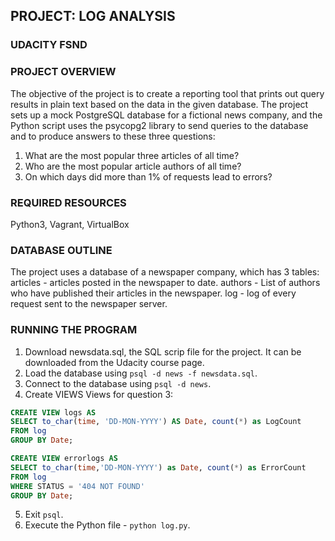 ## PROJECT: LOG ANALYSIS

### UDACITY FSND

### PROJECT OVERVIEW
The objective of the project is to create a reporting tool that prints out query results in plain text based on the data in the given database.
The project sets up a mock PostgreSQL database for a fictional news company, and the Python script uses the psycopg2 library to send queries to the database and to produce answers to these three questions:

1. What are the most popular three articles of all time?
2. Who are the most popular article authors of all time?
3. On which days did more than 1% of requests lead to errors?

### REQUIRED RESOURCES
  Python3, Vagrant, VirtualBox

### DATABASE OUTLINE
  The project uses a database of a newspaper company, which has 3 tables:
  articles - articles posted in the newspaper to date.
  authors - List of authors who have published their articles in the newspaper.
  log - log of every request sent to the newspaper server.

### RUNNING THE PROGRAM
  1. Download newsdata.sql, the SQL scrip file for the project. It can be downloaded from the Udacity course page.
  2. Load the database using `psql -d news -f newsdata.sql`.
  3. Connect to the database using `psql -d news`.
  4. Create VIEWS
  Views for question 3:
  ```sql
  CREATE VIEW logs AS
  SELECT to_char(time, 'DD-MON-YYYY') AS Date, count(*) as LogCount
  FROM log
  GROUP BY Date;
  ```
  ```sql
  CREATE VIEW errorlogs AS
  SELECT to_char(time,'DD-MON-YYYY') as Date, count(*) as ErrorCount
  FROM log
  WHERE STATUS = '404 NOT FOUND'
  GROUP BY Date;
  ```
  5. Exit `psql`.
  6. Execute the Python file - `python log.py`.
